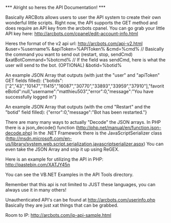 *** Alright so heres the API Documentation! ***

Basically ARCBots allows users to user the API system to create their own wonderful little scripts.
Right now, the API supports the GET method and does require an API key from the arcbots cpanel.
You can go grab your little API key here:
http://arcbots.com/cpanel/edit-account-info.html

Heres the format of the v2 api url:
http://arcbots.com/api-v2.html
&user=%username%
&apiToken=%APIToken%
&cmd=%cmd% // Basically the command you want to send out (restart, stop, sendCmd)
&xatBotCommand=%botcmd% // If the field was sendCmd, here is what the user will send to the bot. (OPTIONAL)
&botid=%botid%

An example JSON Array that outputs (with just the "user" and "apiToken" GET fields filled):
{"botids":["2","43","10147","11415","16087","30770","33893","33959","37910"],"favoriteBotid":null,"username":"matthieu503","error":0,"message":"You have successfully logged in"}

An example JSON Array that outputs (with the cmd "Restart" and the "botid" field filled):
{"error":0,"message":"Bot has been restarted."}

There are many many ways to actually "Decode" the JSON arrays.
In PHP there is a json_decode() function (http://php.net/manual/en/function.json-decode.php)
In the .NET Framework there is the JavaScriptSerializer class (http://msdn.microsoft.com/en-us/library/system.web.script.serialization.javascriptserializer.aspx)
You can even take the JSON Array and snip it up using ReGEX.

Here is an example for utilizing the API in PHP:
http://pastebin.com/XATJY45n

You can see the VB.NET Examples in the API Tools directory.

Remember that this api is not limited to JUST these languages, you can always use it in many others!

Unauthenticated API's can be found at http://arcbots.com/userinfo.php
Basically they are just xat things that can be grabbed.

Room to IP: http://arcbots.com/ip-api-sample.html
